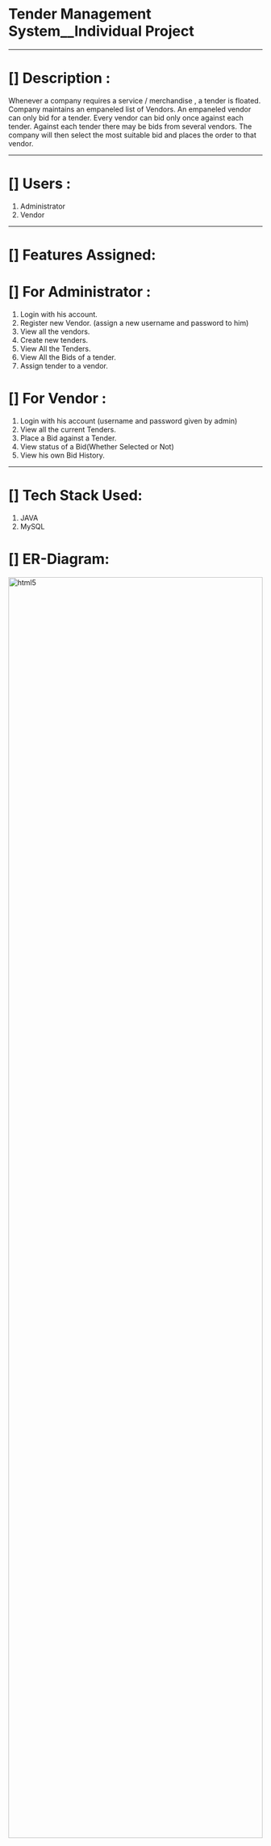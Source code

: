 # Tender Management System__Individual Project
***********************************************

# [] Description :
Whenever a company  requires a service / merchandise , a tender is floated. Company maintains an empaneled list of Vendors. An empaneled vendor can only bid for a tender. Every vendor can bid only once against   each tender. Against each tender there may be   bids from several vendors. The company will then select the most suitable bid and places the order to that vendor.

*********************************************************************************************************************************************************************

# [] Users :
1. Administrator 
2. Vendor

*********************************************************************************************************************************************************************
# [] Features Assigned:

# [] For Administrator : 

1. Login with his account.
2. Register new Vendor. (assign a new username and password to him)
3. View all the vendors.
4. Create new tenders.
5. View All the Tenders.
6. View All the Bids of a tender.
7. Assign tender to a vendor.

# [] For Vendor : 

1. Login with his account (username and password given by admin)
1. View all the current Tenders.
2. Place a Bid against a Tender.
3. View status of a Bid(Whether Selected or Not)
4. View his own Bid History.

*********************************************************************************************************************************************************************
# [] Tech Stack Used:

1. JAVA
2. MySQL

# [] ER-Diagram:

<img src="https://github.com/singhnaman320/capable-downtown-7255/blob/master/ER_Diagram-%20Tender%20Management%20System.png" alt="html5" width="100%" height="80%"/> 

# [] Flowchart:

<img src="https://github.com/singhnaman320/capable-downtown-7255/blob/master/FlowChart-%20Tender%20Management%20System.png" alt="html5" width="100%" height="80%"/>


